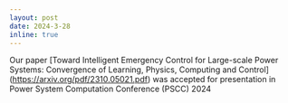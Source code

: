 ```yaml
---
layout: post
date: 2024-3-28 
inline: true
---
```


Our paper [Toward Intelligent Emergency Control for Large-scale Power Systems: Convergence of
Learning, Physics, Computing and Control] (https://arxiv.org/pdf/2310.05021.pdf) was accepted for presentation in Power System Computation Conference (PSCC) 2024